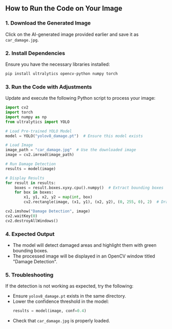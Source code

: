 
## How to Run the Code on Your Image

### 1. Download the Generated Image
Click on the AI-generated image provided earlier and save it as `car_damage.jpg`.

### 2. Install Dependencies
Ensure you have the necessary libraries installed:
```bash
pip install ultralytics opencv-python numpy torch
```

### 3. Run the Code with Adjustments
Update and execute the following Python script to process your image:

```python
import cv2
import torch
import numpy as np
from ultralytics import YOLO

# Load Pre-trained YOLO Model
model = YOLO("yolov8_damage.pt")  # Ensure this model exists

# Load Image
image_path = "car_damage.jpg"  # Use the downloaded image
image = cv2.imread(image_path)

# Run Damage Detection
results = model(image)

# Display Results
for result in results:
    boxes = result.boxes.xyxy.cpu().numpy()  # Extract bounding boxes
    for box in boxes:
        x1, y1, x2, y2 = map(int, box)
        cv2.rectangle(image, (x1, y1), (x2, y2), (0, 255, 0), 2)  # Draw box

cv2.imshow("Damage Detection", image)
cv2.waitKey(0)
cv2.destroyAllWindows()
```

### 4. Expected Output
- The model will detect damaged areas and highlight them with green bounding boxes.
- The processed image will be displayed in an OpenCV window titled "Damage Detection".

### 5. Troubleshooting
If the detection is not working as expected, try the following:
- Ensure `yolov8_damage.pt` exists in the same directory.
- Lower the confidence threshold in the model:
  ```python
  results = model(image, conf=0.4)
  ```
- Check that `car_damage.jpg` is properly loaded.

    



